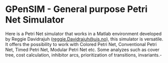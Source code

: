 # GPenSIM - General purpose Petri Net Simulator
Here is a Petri Net simulator that works in a Matlab environment developed by Reggie Davidrajuh (reggie.Davidrajuh@uis.no), this simulator is versatile. It offers the possibility to work with Colored Petri Net, Conventional Petri Net, Timed Petri Net, Modular Petri Net etc. Some analyzes such as cover tree, cost calculation, inhibitor arcs, prioritization of transitions, invariants.-
